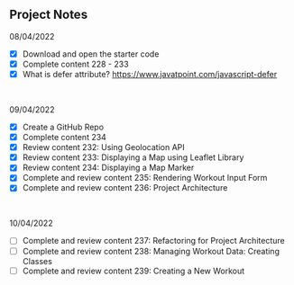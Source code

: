 ## Project Notes

08/04/2022
- [x] Download and open the starter code
- [x] Complete content 228 - 233
- [x] What is defer attribute? https://www.javatpoint.com/javascript-defer

&nbsp;

09/04/2022
- [x] Create a GitHub Repo
- [x] Complete content 234
- [x] Review content 232: Using Geolocation API
- [x] Review content 233: Displaying a Map using Leaflet Library
- [x] Review content 234: Displaying a Map Marker
- [x] Complete and review content 235: Rendering Workout Input Form
- [x] Complete and review content 236: Project Architecture

&nbsp;

10/04/2022
- [ ] Complete and review content 237: Refactoring for Project Architecture
- [ ] Complete and review content 238: Managing Workout Data: Creating Classes
- [ ] Complete and review content 239: Creating a New Workout
